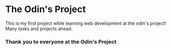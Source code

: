 # The Odin's Project

This is my first project while learning web development at the odin's project!
Many tasks and projects ahead.

### Thank you to everyone at the Odin's Project
